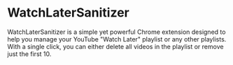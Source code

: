 # WatchLaterSanitizer
 WatchLaterSanitizer is a simple yet powerful Chrome extension designed to help you manage your YouTube "Watch Later" playlist or any other playlists. With a single click, you can either delete all videos in the playlist or remove just the first 10.
